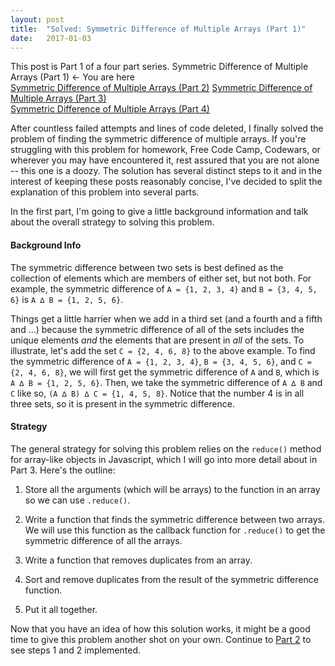 ```yaml
---
layout: post
title:  "Solved: Symmetric Difference of Multiple Arrays (Part 1)"
date:   2017-01-03
---
```

This post is Part 1 of a four part series.
Symmetric Difference of Multiple Arrays (Part 1) <- You are here  
[Symmetric Difference of Multiple Arrays (Part 2)]()
[Symmetric Difference of Multiple Arrays (Part 3)]()  
[Symmetric Difference of Multiple Arrays (Part 4)]()  

After countless failed attempts and lines of code deleted, I finally solved the problem of finding the symmetric difference of multiple arrays. If you're struggling with this problem for homework, Free Code Camp, Codewars, or wherever you may have encountered it, rest assured that you are not alone -- this one is a doozy. The solution has several distinct steps to it and in the interest of keeping these posts reasonably concise, I've decided to split the explanation of this problem into several parts.

In the first part, I'm going to give a little background information and talk about the overall strategy to solving this problem.

#### Background Info

The symmetric difference between two sets is best defined as the collection of elements which are members of either set, but not both. For example, the symmetric difference of `A = {1, 2, 3, 4}` and `B = {3, 4, 5, 6}` is `A ∆ B = {1, 2, 5, 6}`.

Things get a little harrier when we add in a third set (and a fourth and a fifth and ...) because the symmetric difference of all of the sets includes the unique elements *and* the elements that are present in *all* of the sets. To illustrate, let's add the set `C = {2, 4, 6, 8}` to the above example. To find the symmetric difference of `A = {1, 2, 3, 4}`, `B = {3, 4, 5, 6}`, and `C = {2, 4, 6, 8}`, we will first get the symmetric difference of `A` and `B`, which is `A ∆ B = {1, 2, 5, 6}`. Then, we take the symmetric difference of `A ∆ B` and `C` like so,
`(A ∆ B) ∆ C = {1, 4, 5, 8}`. Notice that the number 4 is in all three sets, so it is present in the symmetric difference.

#### Strategy

The general strategy for solving this problem relies on the `reduce()` method for array-like objects in Javascript, which I will go into more detail about in Part 3. Here's the outline:

1) Store all the arguments (which will be arrays) to the function in an array so we can use `.reduce()`.

2) Write a function that finds the symmetric difference between two arrays. We will use this function as the callback function for `.reduce()` to get the symmetric difference of all the arrays.

3) Write a function that removes duplicates from an array.

4) Sort and remove duplicates from the result of the symmetric difference function.

5) Put it all together.

Now that you have an idea of how this solution works, it might be a good time to give this problem another shot on your own. Continue to [Part 2]() to see steps 1 and 2 implemented.
